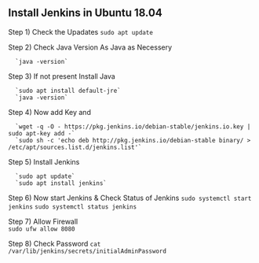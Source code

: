 ## Install Jenkins in Ubuntu 18.04

 Step 1) Check the Upadates
      `sudo apt update`
   
 Step 2) Check Java Version As Java as Necessery
 
      `java -version`
    
 Step 3) If not present Install Java
 
      `sudo apt install default-jre`
      `java -version`
       
 Step 4) Now add Key and 
 
      `wget -q -O - https://pkg.jenkins.io/debian-stable/jenkins.io.key | sudo apt-key add -`
      `sudo sh -c 'echo deb http://pkg.jenkins.io/debian-stable binary/ > /etc/apt/sources.list.d/jenkins.list'`
      
 Step 5) Install Jenkins
      
      `sudo apt update`
      `sudo apt install jenkins`
      
 Step 6) Now start Jenkins & Check Status of Jenkins 
      `sudo systemctl start jenkins`
      `sudo systemctl status jenkins`
      
 Step 7) Allow Firewall  
      `sudo ufw allow 8080`
      
 Step 8) Check Password 
     `cat /var/lib/jenkins/secrets/initialAdminPassword`
  
